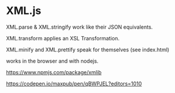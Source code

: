 # XML.js

XML.parse & XML.stringify work like their JSON equivalents.

XML.transform applies an XSL Transformation.

XML.minify and XML.prettify speak for themselves (see index.html)

works in the browser and with nodejs.


https://www.npmjs.com/package/xmlib

https://codepen.io/maxpub/pen/qBWPJEL?editors=1010

